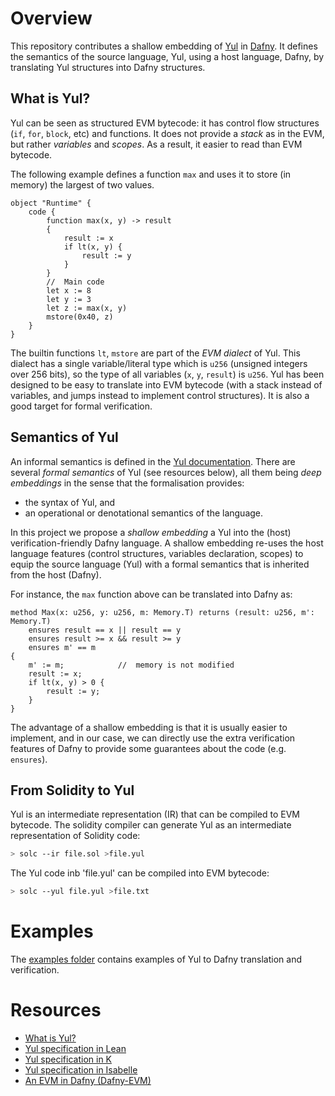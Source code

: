 
# Overview

This repository contributes a shallow embedding of [Yul](https://docs.soliditylang.org/en/latest/yul.html) in [Dafny](https://github.com/dafny-lang/dafny).
It defines the semantics of the source language, Yul, using a host language, Dafny, by translating Yul structures into Dafny structures.

## What is Yul?

Yul can be seen as structured EVM bytecode: it has control flow structures (`if`, `for`, `block`, etc) and functions.
It does not provide a _stack_ as in the EVM, but rather _variables_ and _scopes_.
As a result, it easier to read than EVM bytecode.

The following example defines a function `max` and uses it to store (in memory) the largest of two values. 

```solidity
object "Runtime" {
    code {
        function max(x, y) -> result 
        {
            result := x
            if lt(x, y) {
                result := y 
            } 
        }
        //  Main code
        let x := 8
        let y := 3
        let z := max(x, y)
        mstore(0x40, z)
    }
}
```

The builtin functions `lt`, `mstore` are part of the _EVM dialect_ of Yul.
This dialect has a single variable/literal type which is `u256` (unsigned integers over 256 bits), so the type of all variables (`x`, `y`, `result`) is `u256`.
Yul has been designed to be easy to translate into EVM bytecode (with a stack instead of variables, and jumps instead to implement control structures).
It is also a good target for formal verification.

## Semantics of Yul

An informal semantics is defined in the [Yul documentation](https://docs.soliditylang.org/en/latest/yul.html#formal-specification).
There are several _formal semantics_ of Yul (see resources below), all them being _deep embeddings_ in the sense that the formalisation provides:
- the syntax of Yul, and
- an operational or denotational semantics of the language.

In this project we propose a _shallow embedding_ a Yul into the (host) verification-friendly Dafny language.
A shallow embedding re-uses the host language features (control structures, variables declaration, scopes) to equip the source language (Yul) with a formal 
semantics that is inherited from the host (Dafny).

For instance, the `max` function above can be translated into Dafny as:

```dafny
method Max(x: u256, y: u256, m: Memory.T) returns (result: u256, m': Memory.T)
    ensures result == x || result == y
    ensures result >= x && result >= y
    ensures m' == m
{
    m' := m;            //  memory is not modified
    result := x;        
    if lt(x, y) > 0 {
        result := y;
    }
}
```
The advantage of a shallow embedding is that it is usually easier to implement, and in our case, we can directly use the extra verification features of Dafny to provide some guarantees about the code (e.g. `ensures`).  

## From Solidity to Yul

Yul is an intermediate representation (IR) that can be compiled to EVM bytecode.
The solidity compiler can generate Yul as an intermediate representation of Solidity code:

```zsh
> solc --ir file.sol >file.yul
```

The Yul code inb 'file.yul' can be compiled into EVM bytecode:
```zsh
> solc --yul file.yul >file.txt
```





# Examples

The [examples folder](src/dafny/yul-verif-examples) contains examples of Yul to Dafny translation and verification.
# Resources

- [What is Yul?](https://www.quicknode.com/guides/ethereum-development/smart-contracts/what-is-yul)
- [Yul specification in Lean](https://github.com/NethermindEth/Yul-Specification)
- [Yul specification in K](https://github.com/ethereum/Yul-K/tree/master)
- [Yul specification in Isabelle](https://github.com/mmalvarez/Yul-Isabelle)
- [An EVM in Dafny (Dafny-EVM)](Consensys/evm-dafny.git)